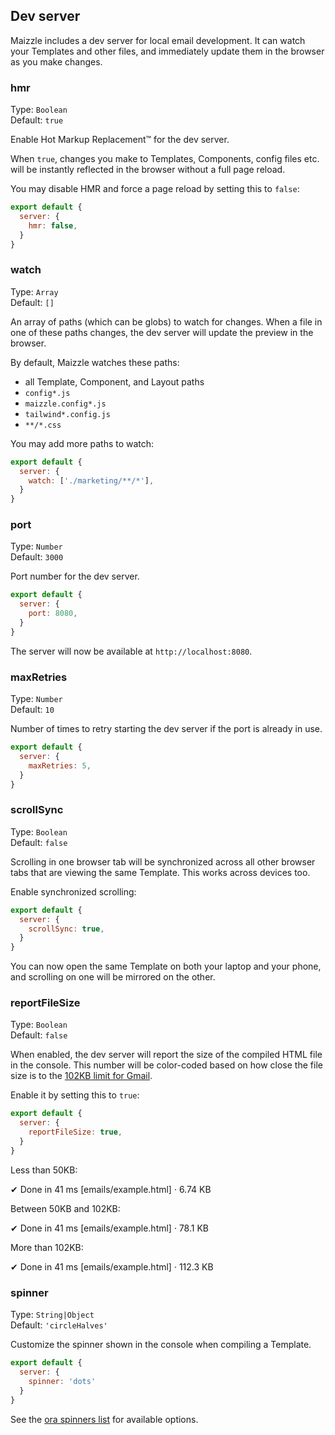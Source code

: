 ## Dev server

Maizzle includes a dev server for local email development. It can watch your Templates and other files, and immediately update them in the browser as you make changes.

### hmr

Type: `Boolean`\
Default: `true`

Enable Hot Markup Replacement&trade; for the dev server.

When `true`, changes you make to Templates, Components, config files etc. will be instantly reflected in the browser without a full page reload.

You may disable HMR and force a page reload by setting this to `false`:

```js [config.js]
export default {
  server: {
    hmr: false,
  }
}
```

### watch

Type: `Array`\
Default: `[]`

An array of paths (which can be globs) to watch for changes. When a file in one of these paths changes, the dev server will update the preview in the browser.

By default, Maizzle watches these paths:

- all Template, Component, and Layout paths
- `config*.js`
- `maizzle.config*.js`
- `tailwind*.config.js`
- `**/*.css`

You may add more paths to watch:

```js [config.js]
export default {
  server: {
    watch: ['./marketing/**/*'],
  }
}
```

### port

Type: `Number`\
Default: `3000`

Port number for the dev server.

```js [config.js]
export default {
  server: {
    port: 8080,
  }
}
```

The server will now be available at `http://localhost:8080`.

### maxRetries

Type: `Number`\
Default: `10`

Number of times to retry starting the dev server if the port is already in use.

```js [config.js]
export default {
  server: {
    maxRetries: 5,
  }
}
```

### scrollSync

Type: `Boolean`\
Default: `false`

Scrolling in one browser tab will be synchronized across all other browser tabs that are viewing the same Template. This works across devices too.

Enable synchronized scrolling:

```js [config.js]
export default {
  server: {
    scrollSync: true,
  }
}
```

You can now open the same Template on both your laptop and your phone, and scrolling on one will be mirrored on the other.

### reportFileSize

Type: `Boolean`\
Default: `false`

When enabled, the dev server will report the size of the compiled HTML file in the console.
This number will be color-coded based on how close the file size is to the [102KB limit for Gmail](https://github.com/hteumeuleu/email-bugs/issues/41).

Enable it by setting this to `true`:

```js [config.js]
export default {
  server: {
    reportFileSize: true,
  }
}
```

Less than 50KB:

<div class="font-mono">✔ Done in 41 ms [emails/example.html] · 6.74 KB</div>

Between 50KB and 102KB:

<div class="font-mono">✔ Done in 41 ms [emails/example.html] · <span class="text-amber-500">78.1 KB</span></div>

More than 102KB:

<div class="font-mono">✔ Done in 41 ms [emails/example.html] · <span class="text-red-500">112.3 KB</span></div>

### spinner

Type: `String|Object`\
Default: `'circleHalves'`

Customize the spinner shown in the console when compiling a Template.

```js [config.js]
export default {
  server: {
    spinner: 'dots'
  }
}
```

See the [ora spinners list](https://github.com/sindresorhus/cli-spinners/blob/main/spinners.json) for available options.
